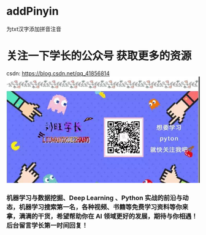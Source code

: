# addPinyin
为txt汉字添加拼音注音

# 关注一下学长的公众号 获取更多的资源
csdn: https://blog.csdn.net/qq_41856814
![Image](https://github.com/Liu0330/Liu0330.github.io/blob/master/gongzhonghao.jpg)



###  机器学习与数据挖掘、Deep Learning 、Python 实战的前沿与动态，机器学习搜索第一名，各种视频、书籍等免费学习资料等你来拿，满满的干货，希望帮助你在 AI 领域更好的发展，期待与你相遇！后台留言学长第一时间回复！
